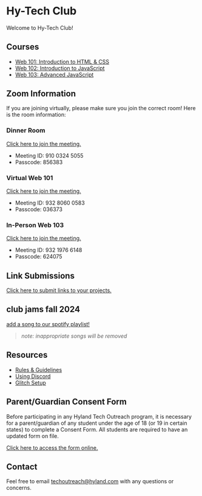 <style>
  .markdown-body > h1:first-child:not([id]) {
    display: none;
  }

  h1#hy-tech-club {
    margin-top: 0 !important;
  }
</style>

# Hy-Tech Club
Welcome to Hy-Tech Club!

## Courses
- [Web 101: Introduction to HTML & CSS](/web-101)
- [Web 102: Introduction to JavaScript](/web-102)
- [Web 103: Advanced JavaScript](/web-103)

## Zoom Information
If you are joining virtually, please make sure you join the correct room! Here is the room information:

### Dinner Room
[Click here to join the meeting.](https://hyland.zoom.us/j/91003245055?pwd=iNRzY3fZz1diwn1SHs90MIekOD77n8.1)

- Meeting ID: 910 0324 5055
- Passcode: 856383

### Virtual Web 101
[Click here to join the meeting.](https://hyland.zoom.us/j/93280600583?pwd=a1PRnubRe3G5HLo1nqbeUT4LQNrkBb.1)

- Meeting ID: 932 8060 0583
- Passcode: 036373

### In-Person Web 103
[Click here to join the meeting.](https://hyland.zoom.us/j/93219766148?pwd=OvBbRlxRTPOOBkYsMbaOXOSmOWBMMs.1)

- Meeting ID: 932 1976 6148
- Passcode: 624075

## Link Submissions
[Click here to submit links to your projects.](GlitchLink.md)

## club jams fall 2024
[add a song to our spotify playlist!](https://open.spotify.com/playlist/5iZ4KCbm0XuhpbtVEeyBuh?si=e244fc8cbe374be8&pt=bda67660ad0361e80a19a92c33f7e7e0)

>_note: inappropriate songs will be removed_

## Resources
- [Rules & Guidelines](/RulesAndGuidelines)
- [Using Discord](/DiscordUse)
- [Glitch Setup](/GlitchSetup.md)

## Parent/Guardian Consent Form
Before participating in any Hyland Tech Outreach program, it is necessary for a parent/guardian of any student under the age of 18 (or 19 in certain states) to complete a Consent Form. All students are required to have an updated form on file.

[Click here to access the form online.](https://unityforms.onbase.com/HSIDB/UnityForm.aspx?d1=AdrvirQPpbk%2fK8N%2fmU7zlZ4mwqZaJKU5IfdbClMYdbyFrgdw2YhKV9yGhxDGytB9U8A5uigiD1fnrt0%2fJmKvEzSu1S6ylzH52OiTbeLVjX8AcquU7dimjNQlyyF%2biPTmZhG0M%2fg74cfhplG2u%2fBI5XmVbEEPxq1PRLELOt3y6oSvbFgf6h1LdG%2fRKBTkGcuRGQIk9Ng%2brVPsEl%2fmKjwXqlAu%2fv0F13hHLO7K9hZXE%2fP80mQK1evTlimpvwxy%2bmT%2fBg%3d%3d)

## Contact
Feel free to email [techoutreach@hyland.com](mailto:techoutreach@hyland.com) with any questions or concerns.
